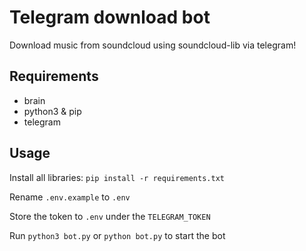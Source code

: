 # Telegram download bot
Download music from soundcloud using soundcloud-lib via telegram!

## Requirements
- brain
- python3 & pip
- telegram

## Usage
Install all libraries: `pip install -r requirements.txt`

Rename `.env.example` to `.env`

Store the token to `.env` under the `TELEGRAM_TOKEN`

Run `python3 bot.py` or `python bot.py` to start the bot